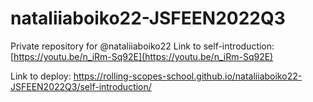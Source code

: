 # nataliiaboiko22-JSFEEN2022Q3
Private repository for @nataliiaboiko22
Link to self-introduction:
[https://youtu.be/n_iRm-Sq92E](https://youtu.be/n_iRm-Sq92E)

Link to deploy:
https://rolling-scopes-school.github.io/nataliiaboiko22-JSFEEN2022Q3/self-introduction/
